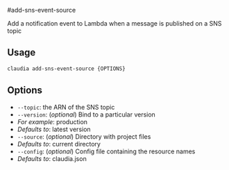 #add-sns-event-source

Add a notification event to Lambda when a message is published on a SNS topic

## Usage

```bash
claudia add-sns-event-source {OPTIONS}
```

## Options

*  `--topic`:  the ARN of the SNS topic
*  `--version`:  (_optional_) Bind to a particular version
  * _For example_: production
  * _Defaults to_: latest version
*  `--source`:  (_optional_) Directory with project files
  * _Defaults to_: current directory
*  `--config`:  (_optional_) Config file containing the resource names
  * _Defaults to_: claudia.json
